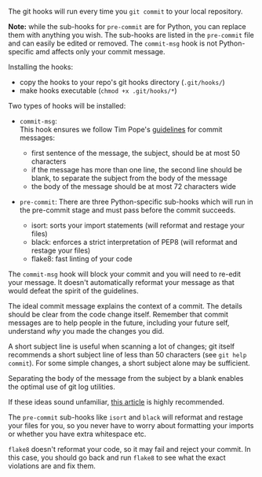 The git hooks will run every time you `git commit` to your local repository.

**Note:** while the sub-hooks for `pre-commit` are for Python, you can replace them with anything you wish.  The sub-hooks are listed in the `pre-commit` file and can easily be edited or removed.  The `commit-msg` hook is not Python-specific amd affects only your commit message.

Installing the hooks:
- copy the hooks to your repo's git hooks directory (`.git/hooks/`)
- make hooks executable (`chmod +x .git/hooks/*`)

Two types of hooks will be installed:

- `commit-msg`:  
  This hook ensures we follow Tim Pope's [guidelines](https://tbaggery.com/2008/04/19/a-note-about-git-commit-messages.html) for commit messages:
  - first sentence of the message, the subject, should be at most 50 characters
  - if the message has more than one line, the second line should be blank, to separate the subject from the body of the message
  - the body of the message should be at most 72 characters wide
  
- `pre-commit`:
  There are three Python-specific sub-hooks which will run in the pre-commit stage and must pass before the commit succeeds.
  - isort: sorts your import statements (will reformat and restage your files)
  - black: enforces a strict interpretation of PEP8 (will reformat and restage your files)
  - flake8: fast linting of your code

The `commit-msg` hook will block your commit and you will need to re-edit your message.  It doesn't automatically reformat your message as that would defeat the spirit of the guidelines.

The ideal commit message explains the context of a commit.  The details should be clear from the code change itself.  Remember that commit messages are to help people in the future, including your future self, understand *why* you made the changes you did.

A short subject line is useful when scanning a lot of changes; git itself recommends a short subject line of less than 50 characters (see `git help commit`).  For some simple changes, a short subject alone may be sufficient.

Separating the body of the message from the subject by a blank enables the optimal use of git log utilities.

If these ideas sound unfamiliar, [this article](https://chris.beams.io/posts/git-commit/) is highly recommended.

The `pre-commit` sub-hooks like `isort` and `black` will reformat and restage your files for you, so you never have to worry about formatting your imports or whether you have extra whitespace etc.

`flake8` doesn't reformat your code, so it may fail and reject your commit.  In this case, you should go back and run `flake8` to see what the exact violations are and fix them.
